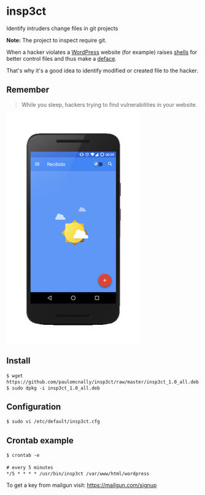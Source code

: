 # insp3ct
Identify intruders change files in git projects

**Note:** The project to inspect require git.

When a hacker violates a [WordPress](https://wordpress.org/) website (for example) raises [shells](http://www.dcvi.net/) for better control files and thus make a [deface](https://en.wikipedia.org/wiki/Website_defacement).

That's why it's a good idea to identify modified or created file to the hacker.

## Remember
> While you sleep, hackers trying to find vulnerabilities in your website.

![Example](https://raw.githubusercontent.com/paulomcnally/insp3ct/master/assets/mobile.gif)

## Install

    $ wget https://github.com/paulomcnally/insp3ct/raw/master/insp3ct_1.0_all.deb
    $ sudo dpkg -i insp3ct_1.0_all.deb

## Configuration

    $ sudo vi /etc/default/insp3ct.cfg

## Crontab example

    $ crontab -e

    # every 5 minutes
    */5 * * * * /usr/bin/insp3ct /var/www/html/wordpress

To get a key from mailgun visit: https://mailgun.com/signup
